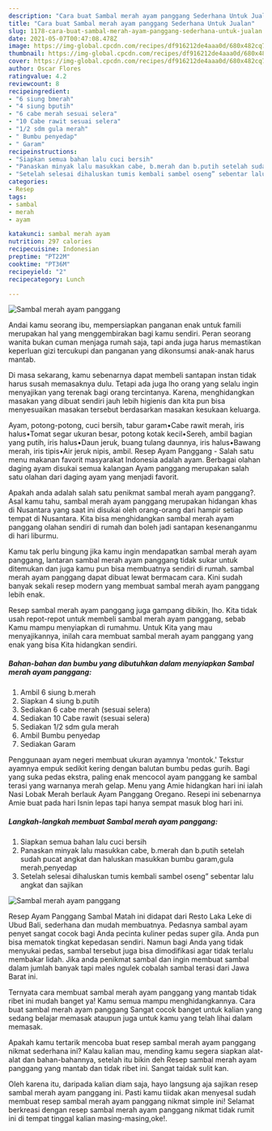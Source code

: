```yaml
---
description: "Cara buat Sambal merah ayam panggang Sederhana Untuk Jualan"
title: "Cara buat Sambal merah ayam panggang Sederhana Untuk Jualan"
slug: 1178-cara-buat-sambal-merah-ayam-panggang-sederhana-untuk-jualan
date: 2021-05-07T00:47:08.478Z
image: https://img-global.cpcdn.com/recipes/df916212de4aaa0d/680x482cq70/sambal-merah-ayam-panggang-foto-resep-utama.jpg
thumbnail: https://img-global.cpcdn.com/recipes/df916212de4aaa0d/680x482cq70/sambal-merah-ayam-panggang-foto-resep-utama.jpg
cover: https://img-global.cpcdn.com/recipes/df916212de4aaa0d/680x482cq70/sambal-merah-ayam-panggang-foto-resep-utama.jpg
author: Oscar Flores
ratingvalue: 4.2
reviewcount: 8
recipeingredient:
- "6 siung bmerah"
- "4 siung bputih"
- "6 cabe merah sesuai selera"
- "10 Cabe rawit sesuai selera"
- "1/2 sdm gula merah"
- " Bumbu penyedap"
- " Garam"
recipeinstructions:
- "Siapkan semua bahan lalu cuci bersih"
- "Panaskan minyak lalu masukkan cabe, b.merah dan b.putih setelah sudah pucat angkat dan haluskan masukkan bumbu garam,gula merah,penyedap"
- "Setelah selesai dihaluskan tumis kembali sambel oseng” sebentar lalu angkat dan sajikan"
categories:
- Resep
tags:
- sambal
- merah
- ayam

katakunci: sambal merah ayam 
nutrition: 297 calories
recipecuisine: Indonesian
preptime: "PT22M"
cooktime: "PT36M"
recipeyield: "2"
recipecategory: Lunch

---
```



![Sambal merah ayam panggang](https://img-global.cpcdn.com/recipes/df916212de4aaa0d/680x482cq70/sambal-merah-ayam-panggang-foto-resep-utama.jpg)

Andai kamu seorang ibu, mempersiapkan panganan enak untuk famili merupakan hal yang menggembirakan bagi kamu sendiri. Peran seorang  wanita bukan cuman menjaga rumah saja, tapi anda juga harus memastikan keperluan gizi tercukupi dan panganan yang dikonsumsi anak-anak harus mantab.

Di masa  sekarang, kamu sebenarnya dapat membeli santapan instan tidak harus susah memasaknya dulu. Tetapi ada juga lho orang yang selalu ingin menyajikan yang terenak bagi orang tercintanya. Karena, menghidangkan masakan yang dibuat sendiri jauh lebih higienis dan kita pun bisa menyesuaikan masakan tersebut berdasarkan masakan kesukaan keluarga. 

Ayam, potong-potong, cuci bersih, tabur garam•Cabe rawit merah, iris halus•Tomat segar ukuran besar, potong kotak kecil•Sereh, ambil bagian yang putih, iris halus•Daun jeruk, buang tulang daunnya, iris halus•Bawang merah, iris tipis•Air jeruk nipis, ambil. Resep Ayam Panggang - Salah satu menu makanan favorit masyarakat Indonesia adalah ayam. Berbagai olahan daging ayam disukai semua kalangan Ayam panggang merupakan salah satu olahan dari daging ayam yang menjadi favorit.

Apakah anda adalah salah satu penikmat sambal merah ayam panggang?. Asal kamu tahu, sambal merah ayam panggang merupakan hidangan khas di Nusantara yang saat ini disukai oleh orang-orang dari hampir setiap tempat di Nusantara. Kita bisa menghidangkan sambal merah ayam panggang olahan sendiri di rumah dan boleh jadi santapan kesenanganmu di hari liburmu.

Kamu tak perlu bingung jika kamu ingin mendapatkan sambal merah ayam panggang, lantaran sambal merah ayam panggang tidak sukar untuk ditemukan dan juga kamu pun bisa membuatnya sendiri di rumah. sambal merah ayam panggang dapat dibuat lewat bermacam cara. Kini sudah banyak sekali resep modern yang membuat sambal merah ayam panggang lebih enak.

Resep sambal merah ayam panggang juga gampang dibikin, lho. Kita tidak usah repot-repot untuk membeli sambal merah ayam panggang, sebab Kamu mampu menyiapkan di rumahmu. Untuk Kita yang mau menyajikannya, inilah cara membuat sambal merah ayam panggang yang enak yang bisa Kita hidangkan sendiri.

<!--inarticleads1-->

##### Bahan-bahan dan bumbu yang dibutuhkan dalam menyiapkan Sambal merah ayam panggang:

1. Ambil 6 siung b.merah
1. Siapkan 4 siung b.putih
1. Sediakan 6 cabe merah (sesuai selera)
1. Sediakan 10 Cabe rawit (sesuai selera)
1. Sediakan 1/2 sdm gula merah
1. Ambil  Bumbu penyedap
1. Sediakan  Garam


Penggunaan ayam negeri membuat ukuran ayamnya &#39;montok.&#39; Tekstur ayamnya empuk sedikit kering dengan balutan bumbu pedas gurih. Bagi yang suka pedas ekstra, paling enak mencocol ayam panggang ke sambal terasi yang warnanya merah gelap. Menu yang Amie hidangkan hari ini ialah Nasi Lobak Merah berlauk Ayam Panggang Oregano. Resepi ini sebenarnya Amie buat pada hari Isnin lepas tapi hanya sempat masuk blog hari ini. 

<!--inarticleads2-->

##### Langkah-langkah membuat Sambal merah ayam panggang:

1. Siapkan semua bahan lalu cuci bersih
1. Panaskan minyak lalu masukkan cabe, b.merah dan b.putih setelah sudah pucat angkat dan haluskan masukkan bumbu garam,gula merah,penyedap
1. Setelah selesai dihaluskan tumis kembali sambel oseng” sebentar lalu angkat dan sajikan
<img src="https://img-global.cpcdn.com/steps/a69fbc14407c5d9a/160x128cq70/sambal-merah-ayam-panggang-langkah-memasak-3-foto.jpg" alt="Sambal merah ayam panggang">

Resep Ayam Panggang Sambal Matah ini didapat dari Resto Laka Leke di Ubud Bali, sederhana dan mudah membuatnya. Pedasnya sambal ayam penyet sangat cocok bagi Anda pecinta kuliner pedas super gila. Anda pun bisa mematok tingkat kepedasan sendiri. Namun bagi Anda yang tidak menyukai pedas, sambal tersebut juga bisa dimodifikasi agar tidak terlalu membakar lidah. Jika anda penikmat sambal dan ingin membuat sambal dalam jumlah banyak tapi males ngulek cobalah sambal terasi dari Jawa Barat ini. 

Ternyata cara membuat sambal merah ayam panggang yang mantab tidak ribet ini mudah banget ya! Kamu semua mampu menghidangkannya. Cara buat sambal merah ayam panggang Sangat cocok banget untuk kalian yang sedang belajar memasak ataupun juga untuk kamu yang telah lihai dalam memasak.

Apakah kamu tertarik mencoba buat resep sambal merah ayam panggang nikmat sederhana ini? Kalau kalian mau, mending kamu segera siapkan alat-alat dan bahan-bahannya, setelah itu bikin deh Resep sambal merah ayam panggang yang mantab dan tidak ribet ini. Sangat taidak sulit kan. 

Oleh karena itu, daripada kalian diam saja, hayo langsung aja sajikan resep sambal merah ayam panggang ini. Pasti kamu tiidak akan menyesal sudah membuat resep sambal merah ayam panggang nikmat simple ini! Selamat berkreasi dengan resep sambal merah ayam panggang nikmat tidak rumit ini di tempat tinggal kalian masing-masing,oke!.

